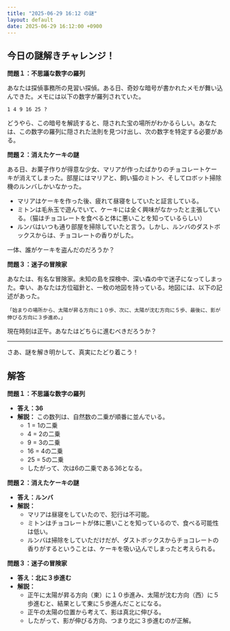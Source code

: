 ```yaml
---
title: "2025-06-29 16:12 の謎"
layout: default
date: 2025-06-29 16:12:00 +0900
---
```

## 今日の謎解きチャレンジ！

**問題１：不思議な数字の羅列**

あなたは探偵事務所の見習い探偵。ある日、奇妙な暗号が書かれたメモが舞い込んできた。メモには以下の数字が羅列されていた。

```
1 4 9 16 25 ?
```

どうやら、この暗号を解読すると、隠された宝の場所がわかるらしい。あなたは、この数字の羅列に隠された法則を見つけ出し、次の数字を特定する必要がある。

**問題２：消えたケーキの謎**

ある日、お菓子作りが得意な少女、マリアが作ったばかりのチョコレートケーキが消えてしまった。部屋にはマリアと、飼い猫のミトン、そしてロボット掃除機のルンバしかいなかった。

*   マリアはケーキを作った後、疲れて昼寝をしていたと証言している。
*   ミトンは毛糸玉で遊んでいて、ケーキには全く興味がなかったと主張している。（猫はチョコレートを食べると体に悪いことを知っているらしい）
*   ルンバはいつも通り部屋を掃除していたと言う。しかし、ルンバのダストボックスからは、チョコレートの香りがした。

一体、誰がケーキを盗んだのだろうか？

**問題３：迷子の冒険家**

あなたは、有名な冒険家。未知の島を探検中、深い森の中で迷子になってしまった。幸い、あなたは方位磁針と、一枚の地図を持っている。地図には、以下の記述があった。

```
「始まりの場所から、太陽が昇る方向に１０歩、次に、太陽が沈む方向に５歩、最後に、影が伸びる方向に３歩進め。」
```

現在時刻は正午。あなたはどちらに進むべきだろうか？

---

さあ、謎を解き明かして、真実にたどり着こう！

## 解答

**問題１：不思議な数字の羅列**

*   **答え：36**
*   **解説：** この数列は、自然数の二乗が順番に並んでいる。
    *   1 = 1の二乗
    *   4 = 2の二乗
    *   9 = 3の二乗
    *   16 = 4の二乗
    *   25 = 5の二乗
    *   したがって、次は6の二乗である36となる。

**問題２：消えたケーキの謎**

*   **答え：ルンバ**
*   **解説：**
    *   マリアは昼寝をしていたので、犯行は不可能。
    *   ミトンはチョコレートが体に悪いことを知っているので、食べる可能性は低い。
    *   ルンバは掃除をしていただけだが、ダストボックスからチョコレートの香りがするということは、ケーキを吸い込んでしまったと考えられる。

**問題３：迷子の冒険家**

*   **答え：北に３歩進む**
*   **解説：**
    *   正午に太陽が昇る方向（東）に１０歩進み、太陽が沈む方向（西）に５歩進むと、結果として東に５歩進んだことになる。
    *   正午の太陽の位置から考えて、影は真北に伸びる。
    *   したがって、影が伸びる方向、つまり北に３歩進むのが正解。
